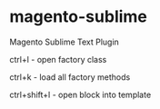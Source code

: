 magento-sublime
===============

Magento Sublime Text Plugin


ctrl+l - open factory class
				    
ctrl+k - load all factory methods

ctrl+shift+l - open block into template
